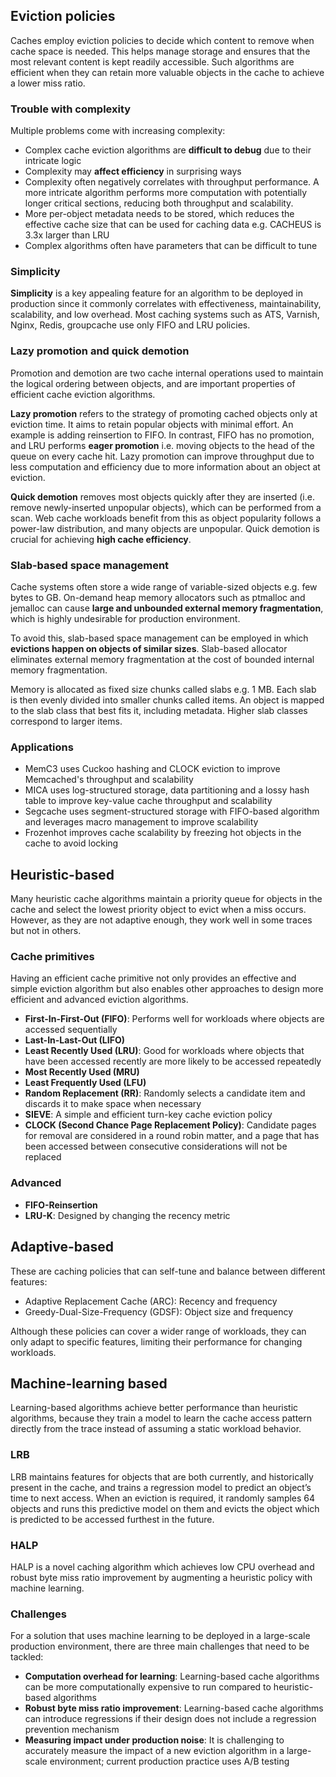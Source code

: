 ## Eviction policies

Caches employ eviction policies to decide which content to remove when cache space is needed. This helps manage storage and ensures that the most relevant content is kept readily accessible. Such algorithms are efficient when they can retain more valuable objects in the cache to achieve a lower miss ratio.

### Trouble with complexity

Multiple problems come with increasing complexity:

- Complex cache eviction algorithms are **difficult to debug** due to their intricate logic
- Complexity may **affect efficiency** in surprising ways
- Complexity often negatively correlates with throughput performance. A more intricate algorithm performs more computation with potentially longer critical sections, reducing both throughput and scalability.
- More per-object metadata needs to be stored, which reduces the effective cache size that can be used for caching data e.g. CACHEUS is 3.3x larger than LRU
- Complex algorithms often have parameters that can be difficult to tune

### Simplicity

**Simplicity** is a key appealing feature for an algorithm to be deployed in production since it commonly correlates with effectiveness, maintainability, scalability, and low overhead. Most caching systems such as ATS, Varnish, Nginx, Redis, groupcache use only FIFO and LRU policies.

### Lazy promotion and quick demotion

Promotion and demotion are two cache internal operations used to maintain the logical ordering between objects, and are important properties of efficient cache eviction algorithms.

**Lazy promotion** refers to the strategy of promoting cached objects only at eviction time. It aims to retain popular objects with minimal effort. An example is adding reinsertion to FIFO. In contrast, FIFO has no promotion, and LRU performs **eager promotion** i.e. moving objects to the head of the queue on every cache hit. Lazy promotion can improve throughput due to less computation and efficiency due to more information about an object at eviction.

**Quick demotion** removes most objects quickly after they are inserted (i.e. remove newly-inserted unpopular objects), which can be performed from a scan. Web cache workloads benefit from this as object popularity follows a power-law distribution, and many objects are unpopular. Quick demotion is crucial for achieving **high cache efficiency**.

### Slab-based space management

Cache systems often store a wide range of variable-sized objects e.g. few bytes to GB. On-demand heap memory allocators such as ptmalloc and jemalloc can cause **large and unbounded external memory fragmentation**, which is highly undesirable for production environment.

To avoid this, slab-based space management can be employed in which **evictions happen on objects of similar sizes**. Slab-based allocator eliminates external memory fragmentation at the cost of bounded internal memory fragmentation.

Memory is allocated as fixed size chunks called slabs e.g. 1 MB. Each slab is then evenly divided into smaller chunks called items. An object is mapped to the slab class that best fits it, including metadata. Higher slab classes correspond to larger items.

### Applications

- MemC3 uses Cuckoo hashing and CLOCK eviction to improve Memcached's throughput and scalability
- MICA uses log-structured storage, data partitioning and a lossy hash table to improve key-value cache throughput and scalability
- Segcache uses segment-structured storage with FIFO-based algorithm and leverages macro management to improve scalability
- Frozenhot improves cache scalability by freezing hot objects in the cache to avoid locking

## Heuristic-based

Many heuristic cache algorithms maintain a priority queue for objects in the cache and select the lowest priority object to evict when a miss occurs. However, as they are not adaptive enough, they work well in some traces but not in others.

### Cache primitives

Having an efficient cache primitive not only provides an effective and simple eviction algorithm but also enables other approaches to design more efficient and advanced eviction algorithms.

- **First-In-First-Out (FIFO)**: Performs well for workloads where objects are accessed sequentially
- **Last-In-Last-Out (LIFO)**
- **Least Recently Used (LRU)**: Good for workloads where objects that have been accessed recently are more likely to be accessed repeatedly
- **Most Recently Used (MRU)**
- **Least Frequently Used (LFU)**
- **Random Replacement (RR)**: Randomly selects a candidate item and discards it to make space when necessary
- **SIEVE**: A simple and efficient turn-key cache eviction policy
- **CLOCK (Second Chance Page Replacement Policy)**: Candidate pages for removal are considered in a round robin matter, and a page that has been accessed between consecutive considerations will not be replaced

### Advanced

- **FIFO-Reinsertion**
- **LRU-K**: Designed by changing the recency metric

## Adaptive-based

These are caching policies that can self-tune and balance between different features:

- Adaptive Replacement Cache (ARC): Recency and frequency
- Greedy-Dual-Size-Frequency (GDSF): Object size and frequency

Although these policies can cover a wider range of workloads, they can only adapt to specific features, limiting their performance for changing workloads.

## Machine-learning based

Learning-based algorithms achieve better performance than heuristic algorithms, because they train a model to learn the cache access pattern directly from the trace instead of assuming a static workload behavior.

### LRB

LRB maintains features for objects that are both currently, and historically present in the cache, and trains a regression model to predict an object’s time to next access. When an eviction is required, it randomly samples 64 objects and runs this predictive model on them and evicts the object which is predicted to be accessed furthest in the future.

### HALP

HALP is a novel caching algorithm which achieves low CPU overhead and robust byte miss ratio improvement by augmenting a heuristic policy with machine learning.

### Challenges

For a solution that uses machine learning to be deployed in a large-scale production environment, there are three main challenges that need to be tackled:

- **Computation overhead for learning**: Learning-based cache algorithms can be more computationally expensive to run compared to heuristic-based algorithms
- **Robust byte miss ratio improvement**: Learning-based cache algorithms can introduce regressions if their design does not include a regression prevention mechanism
- **Measuring impact under production noise**: It is challenging to accurately measure the impact of a new eviction algorithm in a large-scale environment; current production practice uses A/B testing

